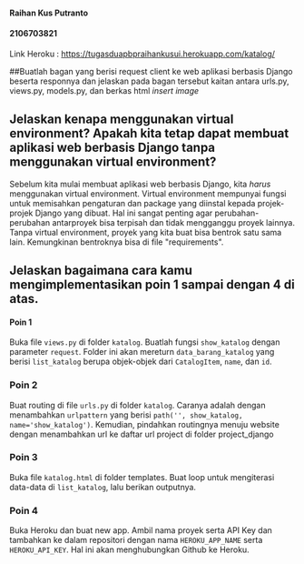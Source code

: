 #### Raihan Kus Putranto
#### 2106703821

Link Heroku : https://tugasduapbpraihankusui.herokuapp.com/katalog/


##Buatlah bagan yang berisi request client ke web aplikasi berbasis Django beserta responnya dan jelaskan pada bagan tersebut kaitan antara urls.py, views.py, models.py, dan berkas html
*insert image*

## Jelaskan kenapa menggunakan virtual environment? Apakah kita tetap dapat membuat aplikasi web berbasis Django tanpa menggunakan virtual environment?
Sebelum kita mulai membuat aplikasi web berbasis Django, kita *harus* menggunakan virtual environment. Virtual environment mempunyai fungsi untuk memisahkan pengaturan dan package yang diinstal kepada projek-projek Django yang dibuat. Hal ini sangat penting agar perubahan-perubahan antarproyek bisa terpisah dan tidak mengganggu proyek lainnya. Tanpa virtual environment, proyek yang kita buat bisa bentrok satu sama lain. Kemungkinan bentroknya bisa di file "requirements".

## Jelaskan bagaimana cara kamu mengimplementasikan poin 1 sampai dengan 4 di atas.
#### Poin 1
Buka file `views.py` di folder `katalog`. Buatlah fungsi `show_katalog` dengan parameter `request`. Folder ini akan mereturn `data_barang_katalog` yang berisi `list_katalog` berupa objek-objek dari `CatalogItem`, `name`, dan `id`.
### Poin 2 
Buat routing di file `urls.py` di folder `katalog`. Caranya adalah dengan menambahkan `urlpattern` yang berisi `path('', show_katalog, name='show_katalog')`. Kemudian, pindahkan routingnya menuju website dengan menambahkan url ke daftar url project di folder project_django
### Poin 3
Buka file `katalog.html` di folder templates. Buat loop untuk mengiterasi data-data di `list_katalog`, lalu berikan outputnya.
### Poin 4
Buka Heroku dan buat new app. Ambil nama proyek serta API Key dan tambahkan ke dalam repositori dengan nama `HEROKU_APP_NAME` serta `HEROKU_API_KEY`. Hal ini akan menghubungkan Github ke Heroku. 
